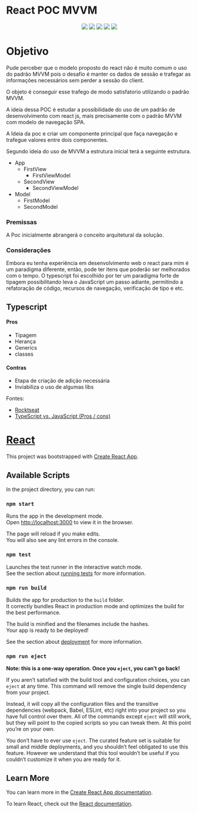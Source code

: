 # React POC MVVM
<p align="center">
    <img src="https://img.shields.io/badge/poc-v0.1.0-yellow" />
    <img src="https://img.shields.io/npm/types/@types/react?label=@react" />
    <img src="https://img.shields.io/npm/types/@types/react-dom?label=@react-dom" />
    <img src="https://img.shields.io/librariesio/release/npm/mobx?label=mobx" />
    <img src="https://img.shields.io/librariesio/release/npm/mobx?label=react-router-dom" />
</p>

# Objetivo
Pude perceber que o modelo proposto do react não é muito comum o uso do padrão MVVM pois o desafio é manter os dados de sessão e trafegar as informações necessários sem perder a sessão do client.

O objeto é conseguir esse trafego de modo satisfatorio utilizando o padrão MVVM.

A ideia dessa POC é estudar a possibilidade do uso de um padrão de desenvolvimento com react js, mais precisamente com o padrão MVVM com modelo de navegação SPA.

A Ideia da poc e criar um componente principal que faça navegação e trafegue valores  entre dois componentes.

Segundo ideia do uso de MVVM a estrutura inicial terá a seguinte estrutura.

- App
    - FirstView
        - FirstViewModel    
    - SecondView
        - SecondViewModel
- Model
    - FirstModel
    - SecondModel

### Premissas
A Poc inicialmente abrangerá o conceito arquitetural da solução.

### Considerações
Embora eu tenha experiência em desenvolvimento web o react para mim é um paradigma diferente, então, pode ter itens que poderão ser melhorados com o tempo.
O typescript foi escolhido por ter um paradigma forte de tipagem possibilitando leva o JavaScript um passo adiante, permitindo a refatoração de código, recursos de navegação, verificação de tipo e etc.

## Typescript

#### Pros
- Tipagem
- Herança
- Generics
- classes

#### Contras
- Etapa de criação de adição necessária
- Inviabiliza o uso de algumas libs

Fontes:
- [Rocktseat](https://medium.com/rocketseat/do-javascript-ao-typescript-why-916d0a5587de#:~:text=Tipos,leg%C3%ADvel%2C%20e%20livre%20de%20erros.)
- [TypeScript vs. JavaScript (Pros / cons)](https://khalilstemmler.com/articles/javascript-vs-typescript/)

# __[React](https://github.com/facebook/create-react-app)__

This project was bootstrapped with [Create React App](https://github.com/facebook/create-react-app).

## Available Scripts

In the project directory, you can run:

### `npm start`

Runs the app in the development mode.<br />
Open [http://localhost:3000](http://localhost:3000) to view it in the browser.

The page will reload if you make edits.<br />
You will also see any lint errors in the console.

### `npm test`

Launches the test runner in the interactive watch mode.<br />
See the section about [running tests](https://facebook.github.io/create-react-app/docs/running-tests) for more information.

### `npm run build`

Builds the app for production to the `build` folder.<br />
It correctly bundles React in production mode and optimizes the build for the best performance.

The build is minified and the filenames include the hashes.<br />
Your app is ready to be deployed!

See the section about [deployment](https://facebook.github.io/create-react-app/docs/deployment) for more information.

### `npm run eject`

**Note: this is a one-way operation. Once you `eject`, you can’t go back!**

If you aren’t satisfied with the build tool and configuration choices, you can `eject` at any time. This command will remove the single build dependency from your project.

Instead, it will copy all the configuration files and the transitive dependencies (webpack, Babel, ESLint, etc) right into your project so you have full control over them. All of the commands except `eject` will still work, but they will point to the copied scripts so you can tweak them. At this point you’re on your own.

You don’t have to ever use `eject`. The curated feature set is suitable for small and middle deployments, and you shouldn’t feel obligated to use this feature. However we understand that this tool wouldn’t be useful if you couldn’t customize it when you are ready for it.

## Learn More

You can learn more in the [Create React App documentation](https://facebook.github.io/create-react-app/docs/getting-started).

To learn React, check out the [React documentation](https://reactjs.org/).
